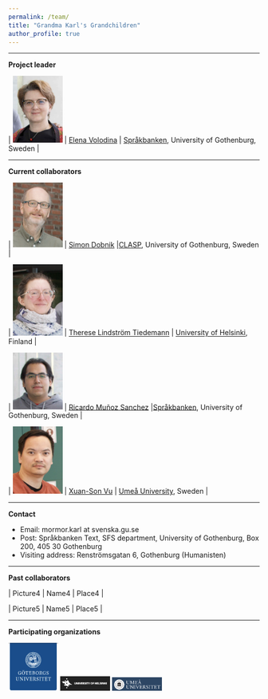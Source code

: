 ```yaml
---
permalink: /team/
title: "Grandma Karl's Grandchildren"
author_profile: true
---
```


------
**Project leader**

| <img src="../assets/images/Elena-2023.png" alt="Elena" width="100"/> | [Elena Volodina](https://spraakbanken.gu.se/en/about/staff/elena) | [Språkbanken](https://spraakbanken.gu.se/en), University of Gothenburg, Sweden |

--------

**Current collaborators**

| <img src="../assets/images/Simon-2023.png" alt="Simon" width="100"/> | [Simon Dobnik](https://www.gu.se/en/about/find-staff/simondobnik) |[CLASP](https://gu-clasp.github.io/), University of Gothenburg, Sweden |

| <img src="../assets/images/Therese-2023-2.png" alt="Therese" width="100"/> | [Therese Lindström Tiedemann](https://researchportal.helsinki.fi/en/persons/therese-lindstr%C3%B6m-tiedemann) | [University of Helsinki](https://researchportal.helsinki.fi/en/), Finland |

| <img src="../assets/images/Ricardo-2023.png" alt="Ricarco" width="100"/> | [Ricardo Muñoz Sanchez](https://rimusa.github.io/) |[Språkbanken](https://spraakbanken.gu.se/en), University of Gothenburg, Sweden |

| <img src="../assets/images/Sonny-2023.png" alt="Sonny" width="100"/> | [Xuan-Son Vu](https://people.cs.umu.se/sonvx/) | [Umeå University](https://www.umu.se/institutionen-for-datavetenskap/), Sweden |

--------

**Contact**

* Email: mormor.karl at svenska.gu.se
* Post: Språkbanken Text, SFS department, University of Gothenburg, Box 200, 405 30 Gothenburg
* Visiting address: Renströmsgatan 6, Gothenburg (Humanisten)

--------

**Past collaborators**

| Picture4 | Name4 | Place4 |

| Picture5 | Name5 | Place5 |

--------

**Participating organizations**

<img src="../assets/images/GU-logo.png" alt="University of Gothenburg" width="100"/> <img src="../assets/images/HU-logo.png" alt="University of Helsinki" width="100"/> <img src="../assets/images/UmU-logo.png" alt="Umeå University " width="100"/>   


